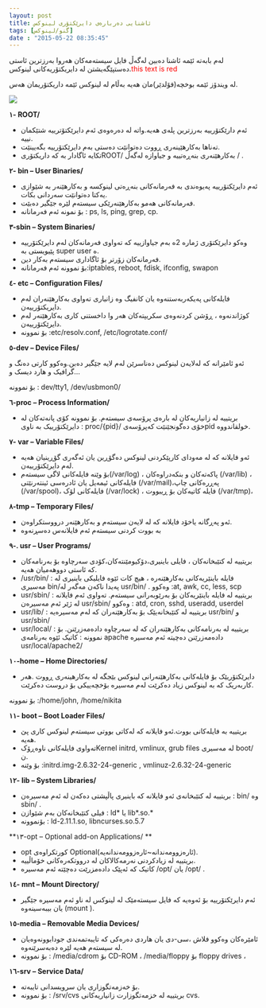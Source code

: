 ```yaml
---
layout: post
title: ئاشنایی دەربارەی دایرێکتۆری لینوکس
tags: [گنو/لینوکس]
date : "2015-05-22 08:35:45"
---
```


لەم بابەتە ئێمە ئاشنا دەبین لەگەڵ فایل سیستەمەکان هەروا بەرزترین ئاستی دەستپێگەیشتن لە دایریکتۆریەکانی لینوکس.<span style="color:red">this text is red</span>

لە ویندۆز ئێمە بوخچە(فۆلدێر)مان هەیە بەڵام لە لینوکس ئێمە داریکتۆریمان هەس.

![](/gnulinux/images/00002.png)

**١- ROOT/**

- ئەم دارێکتۆرییە بەرزترین پلەی هەیە.واتە لە دەرەوەی ئەم دایرێکتۆترییە شتێکمان نییە.
- تەناها بەکارهێینەری ڕووت دەتوانێت دەستی بەم دایرێکتۆرییە بگەیینێت.
- تکایە ئاگادار بە کە داریکتۆریROOT/ بەکارهێنەری بنەڕەتییە و جیاوازە لەگەڵ / .

**٢- bin – User Binaries/**

- ئەم دایرێکتۆرییە پەیوەندی بە فەرمانەکانی بنەڕەتی لینوکسە و بەکارهێنەر بە شێوازی یەکتا دەتوانێت سەردانی بکات.
- فەرمانەکانی هەمو بەکارهێنەرێکی سیستەم لێرە جێگیر دەبێت.
- بۆ نمونە ئەم فەرمانانە : ps, ls, ping, grep, cp.

**٣-sbin – System Binaries/**

- وەکو دایرێکتۆری ژمارە 2ە بەم جیاوازییە کە تەواوی فەرمانەکان لەم دایرێکتۆرییە پێیویستی بە super user ە.
- فەرمانەکان زۆرتر بۆ ئاگاداری سیستەم بەکار دین.
- بۆ نموونە ئەم فەرمانانە:iptables, reboot, fdisk, ifconfig, swapon

**٤- etc – Configuration Files/**

- فایلەکانی پەیکەربەستنەوە یان کانفیگ وە زانیاری تەواوی بەکارهێنەران لەم دایریکتۆرییەن.
- کوژاندنەوە ، ڕۆشن کردنەوەی سکریپتەکان هەر وا داخستنی کاری بەکارهێنەر لەم دایرێکتۆرییەن.
- بۆ نموونە :etc/resolv.conf, /etc/logrotate.conf/

**٥-dev – Device Files/**

ئەو ئامێرانە کە لەلایەن لینوکس دەناسرێن لەم لایە جێگیر دەبن.وەکوو کارتی دەنگ و گرافیک و هارد دیسک و…

بۆ نموونە : dev/tty1, /dev/usbmon0/

**٦-proc – Process Information/**

- بریتییە لە زانیاریەکان لە بارەی پرۆسەی سیستەم. بۆ نموونە کۆی پانەتەکان لە دایرێکتۆرییک بە ناوی : proc/{pid}/ خۆی دەگونجێنێت کەپرۆسەیpid خولقاندووە.

**٧- var – Variable Files/**

- ئەو فایلانە کە لە مەودای کارپێکردنی لینوکس دەگۆڕین یان ئەگەری گۆڕینیان هەیە لەم دایرێکتۆرییەن.
- بۆ وێنە فایلەکانی لاگی سیستەم(/var/log) ، پاکەتەکان و بنکەدراوەکان (/var/lib) ، فایلەکانی ئیمەیل یان ئادرەسی ئینتەرنێتی (/var/mail)،پەڕرەکانی چاپ (/var/spool)، فایلەکانی لۆک (/var/lock) ، فایلە کاتیەکان بۆ ڕیبووت (/var/tmp)،

**٨-tmp – Temporary Files/**

- ئەو پەڕگانە یاخۆد فایلانە کە  لە لایەن سیستەم و بەکارهێنەر درووستکراوەن.
- بە بووت کردنی سیستەم ئەم فایلانەس دەسڕنەوە

**٩-. usr – User Programs/**

- بریتییە لە کتێبخانەکان ، فایلی باینیری،دۆکیومێنتەکان،کۆدی سەرچاوە بۆ بەرنامەکان کە ئاستی دووهەمیان هەیە.
- /usr/bin/ : فایلە باینێریەکانی بەکارهێنەرە ، هیچ کات ئێوە فایلیکی باینیری لە مەسیری bin/پەیدا ناکەن مەگەر لە usr/bin/ . وەکوو :at, awk, cc, less, scp
- usr/sbin/ : بریتییە لە فایلە باینێریەکان بۆ بەرێوبەرانی سیستەم. تەواوی ئەم فایلانە لە ژێر ئەم مەسیرەن usr/sbin/ وەکوو : atd, cron, sshd, useradd, userdel
- usr/lib/ : بریتییە لە کتێبخانەیێک بۆ بەکارهێنەران کە لەم مەسیرەیە usr/bin/ و usr/sbin/
- usr/local/ : بریتییە لە بەرنامەکانی بەکارهێنەران کە لە سەرچاوە دادەمەزرێنن. بۆ نموونە : کاتیک ئێوە بەرنامەی apache دادەمەزرێنن دەچیتە ئەم مەسیرە usr/local/apache2/

**١٠-home – Home Directories/**

- دایرێکتۆریێک بۆ فایلەکانی بەکارهێنەرانی لینوکس بێجگە لە بەکارهینەری ڕووت .هەر کاربەریک کە بە لینوکس زیاد دەکرێت لەم مەسیرە بۆخچەییکی بۆ دروست دەکرێت.

بۆ نموونە :/home/john, /home/nikita

**١١- boot – Boot Loader Files/**

- بریتییە بە فایلەکانی بووت.ئەو فایلانە کە لەکاتی بووتی سیستەم لینوکس کاری پێ هەیە.
- تەواوی فایلەکانی ناوەڕۆکKernel initrd, vmlinux, grub files لە مەسیری boot/ن.
- بۆ وێنە :initrd.img-2.6.32-24-generic , vmlinuz-2.6.32-24-generic

**١٢- lib – System Libraries/**

- بریتییە لە کتێبخانەی ئەو فایلانە کە باینیری پاڵپشتی دەکەن لە ئەم مەسیرەن : bin/ وە sbin/ .
- فیلی کتێبخانەکان بەم شێوازن : ld* یا lib*.so.*
- بۆنموونە : ld-2.11.1.so, libncurses.so.5.7

**١٣-opt – Optional add-on Applications/
**

-  opt کورتکراوەی Optional(ئارەزوومەندانە~ئارەزوومەندانەیە).
- بریتییە لە زیادکردنی نەرمەکالاکان لە درووتکەرەکانی خۆماڵییە.
- کاتیک کە ئەپێک دادەمزرێت دەچێتە ئەم مەسیرە /opt/ یان /opt/  .

**١٤- mnt – Mount Directory/**

- ئەم دایرێکتۆرییە بۆ ئەوەیە کە فایل سیستەمێک لە لینوکس لە ناو ئەم مەسیرە جێگیر یان بیبەسینەوە (mount ).

**١٥-media – Removable Media Devices/**

- ئامێرەکان وەکوو فلاش ،سی-دی یان هاردی دەرەکی کە تایبەتمەندی جودابوونەوەیان لە سیستەم هەیە لێرە دەبەسرێنەوە.
- بۆ نموونە : /media/cdrom بۆ CD-ROM
  ، /media/floppy بۆ floppy drives ،

**١٦-srv – Service Data/** 

- بۆ خەزمەتگوزاری یان سرویسدانی تایبەتە.
- بۆ نموونە : /srv/cvs بریتییە لە خزمەتگوزارت زانیاریەکانی cvs.